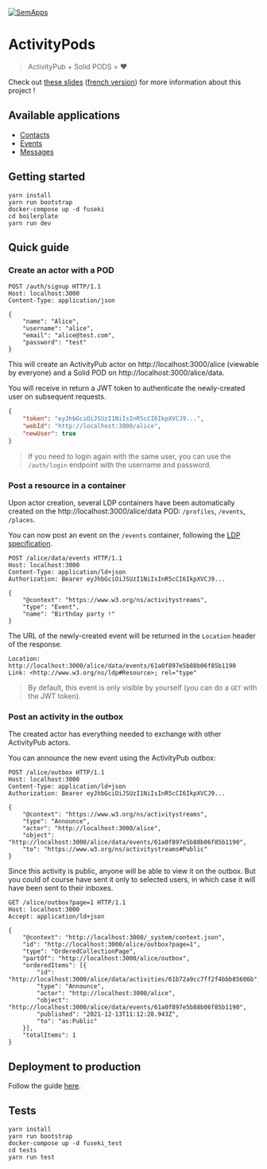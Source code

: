 [![SemApps](https://badgen.net/badge/Powered%20by/SemApps/28CDFB)](https://semapps.org)

# ActivityPods

> ActivityPub + Solid PODS = ❤️

Check out [these slides](./proposal/proposal-english.pdf) ([french version](./proposal/proposal-french.pdf)) for more information about this project !


## Available applications

- [Contacts](packages/contacts/README.md)
- [Events](packages/events/README.md)
- [Messages](packages/messages/README.md)


## Getting started

```
yarn install
yarn run bootstrap
docker-compose up -d fuseki
cd boilerplate
yarn run dev
```


## Quick guide

### Create an actor with a POD

```
POST /auth/signup HTTP/1.1
Host: localhost:3000
Content-Type: application/json

{
    "name": "Alice",
    "username": "alice",
    "email": "alice@test.com",
    "password": "test"
}
```

This will create an ActivityPub actor on http://localhost:3000/alice (viewable by everyone) and a Solid POD on http://localhost:3000/alice/data. 

You will receive in return a JWT token to authenticate the newly-created user on subsequent requests. 

```json
{
    "token": "eyJhbGciOiJSUzI1NiIsInR5cCI6IkpXVCJ9...",
    "webId": "http://localhost:3000/alice",
    "newUser": true
}
```

> If you need to login again with the same user, you can use the `/auth/login` endpoint with the username and password.

### Post a resource in a container

Upon actor creation, several LDP containers have been automatically created on the http://localhost:3000/alice/data POD: `/profiles`, `/events`, `/places`.

You can now post an event on the `/events` container, following the [LDP specification](https://www.w3.org/TR/ldp-primer/).

```
POST /alice/data/events HTTP/1.1
Host: localhost:3000
Content-Type: application/ld+json
Authorization: Bearer eyJhbGciOiJSUzI1NiIsInR5cCI6IkpXVCJ9...

{
    "@context": "https://www.w3.org/ns/activitystreams",
    "type": "Event",
    "name": "Birthday party !"
}
```

The URL of the newly-created event will be returned in the `Location` header of the response.

```
Location: http://localhost:3000/alice/data/events/61a0f897e5b88b06f85b1190
Link: <http://www.w3.org/ns/ldp#Resource>; rel="type"
```

> By default, this event is only visible by yourself (you can do a `GET`  with the JWT token).

### Post an activity in the outbox

The created actor has everything needed to exchange with other ActivityPub actors.

You can announce the new event using the ActivityPub outbox:

```
POST /alice/outbox HTTP/1.1
Host: localhost:3000
Content-Type: application/ld+json
Authorization: Bearer eyJhbGciOiJSUzI1NiIsInR5cCI6IkpXVCJ9...

{
    "@context": "https://www.w3.org/ns/activitystreams",
    "type": "Announce",
    "actor": "http://localhost:3000/alice",
    "object": "http://localhost:3000/alice/data/events/61a0f897e5b88b06f85b1190",
    "to": "https://www.w3.org/ns/activitystreams#Public"
}
```

Since this activity is public, anyone will be able to view it on the outbox. But you could of course have sent it only to selected users, in which case it will have been sent to their inboxes.

```
GET /alice/outbox?page=1 HTTP/1.1
Host: localhost:3000
Accept: application/ld+json

{
    "@context": "http://localhost:3000/_system/context.json",
    "id": "http://localhost:3000/alice/outbox?page=1",
    "type": "OrderedCollectionPage",
    "partOf": "http://localhost:3000/alice/outbox",
    "orderedItems": [{
        "id": "http://localhost:3000/alice/data/activities/61b72a9cc7ff2f4bbb85606b",
        "type": "Announce",
        "actor": "http://localhost:3000/alice",
        "object": "http://localhost:3000/alice/data/events/61a0f897e5b88b06f85b1190",
        "published": "2021-12-13T11:12:28.943Z",
        "to": "as:Public"
    }],
    "totalItems": 1
}
```

## Deployment to production

Follow the guide [here](deploy/README.md).


## Tests

```
yarn install
yarn run bootstrap
docker-compose up -d fuseki_test
cd tests
yarn run test
```
